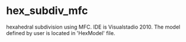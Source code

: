 hex_subdiv_mfc
==============

hexahedral subdivision using MFC. IDE is Visualstadio 2010. The model defined by user is located in 'HexModel' file.
